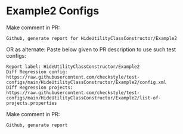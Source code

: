 # Example2 Configs
Make comment in PR:
```
Github, generate report for HideUtilityClassConstructor/Example2
```
OR as alternate:
Paste below given to PR description to use such test configs:
```
Report label: HideUtilityClassConstructor/Example2
Diff Regression config: https://raw.githubusercontent.com/checkstyle/test-configs/main/HideUtilityClassConstructor/Example2/config.xml
Diff Regression projects: https://raw.githubusercontent.com/checkstyle/test-configs/main/HideUtilityClassConstructor/Example2/list-of-projects.properties
```
Make comment in PR:
```
Github, generate report
```
